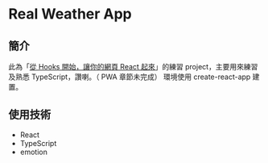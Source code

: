 # Real Weather App

## 簡介

此為「[從 Hooks 開始，讓你的網頁 React 起來](https://www.books.com.tw/products/0010870186)」的練習 project，主要用來練習及熟悉 TypeScript，讚喇。（ PWA 章節未完成）
環境使用 create-react-app 建置。

## 使用技術

- React
- TypeScript
- emotion
